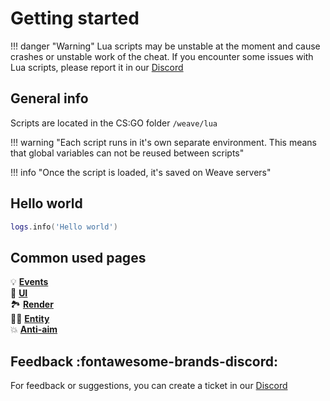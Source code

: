 # Getting started

!!! danger "Warning"
    Lua scripts may be unstable at the moment and cause crashes or unstable work of the cheat.
    If you encounter some issues with Lua scripts, please report it in our [Discord](https://discord.gg/dEKp7vqQeu)

## General info
Scripts are located in the CS:GO folder `/weave/lua`

!!! warning "Each script runs in it's own separate environment. This means that global variables can not be reused between scripts"

!!! info "Once the script is loaded, it's saved on Weave servers"

## Hello world
```lua title="hello_world.lua"
logs.info('Hello world')
```

## Common used pages

💡 **[Events](/events)**<br>
🧾 **[UI](/namespaces/ui)**<br>
🏞️ **[Render](/namespaces/render)**<br> 
🧍‍♂️ **[Entity](/types/entity)**<br>
💥 **[Anti-aim](/namespaces/anti-aim)**

## Feedback :fontawesome-brands-discord:
For feedback or suggestions, you can create a ticket in our [Discord](https://discord.gg/dEKp7vqQeu)